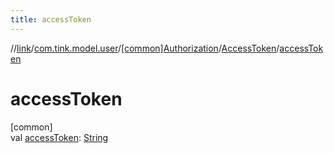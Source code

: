 ```yaml
---
title: accessToken
---
```

//[link](../../../../index.html)/[com.tink.model.user](../../index.html)/[[common]Authorization](../index.html)/[AccessToken](index.html)/[accessToken](access-token.html)



# accessToken



[common]\
val [accessToken](access-token.html): [String](https://kotlinlang.org/api/latest/jvm/stdlib/kotlin/-string/index.html)




